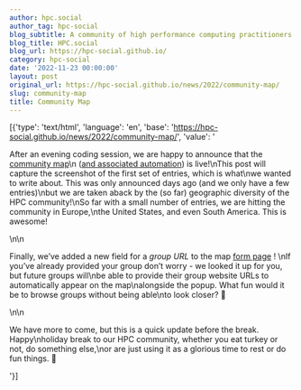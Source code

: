 ```yaml
---
author: hpc.social
author_tag: hpc-social
blog_subtitle: A community of high performance computing practitioners and friends.
blog_title: HPC.social
blog_url: https://hpc-social.github.io/
category: hpc-social
date: '2022-11-23 00:00:00'
layout: post
original_url: https://hpc-social.github.io/news/2022/community-map/
slug: community-map
title: Community Map
---
```


[{'type': 'text/html', 'language': 'en', 'base': 'https://hpc-social.github.io/news/2022/community-map/', 'value': '<p>After an evening coding session, we are happy to announce that the <a href="https://hpc.social/map/">community map</a>\n (<a href="https://github.com/hpc-social/map">and associated automation</a>) is live!\nThis post will capture the screenshot of the first set of entries, which is what\nwe wanted to write about. This was only announced days ago (and we only have a few entries)\nbut we are taken aback by the (so far) geographic diversity of the HPC community!\nSo far with a small number of entries, we are hitting the community in Europe,\nthe United States, and even South America. This is awesome!</p>
\n\n<p>Finally, we’ve added a new field for a <em>group URL</em> to the map <a href="https://hpc.social/projects/map/">form page</a> ! \nIf you’ve already provided your group don’t worry - we looked it up for you, but future groups will\nbe able to provide their group website URLs to automatically appear on the map\nalongside the popup. What fun would it be to browse groups without being able\nto look closer? 🤔️</p>
\n\n<p>We have more to come, but this is a quick update before the break. Happy\nholiday break to our HPC community, whether you eat turkey or not, do something else,\nor are just using it as a glorious time to rest or do fun things. 🎉️</p>
'}]